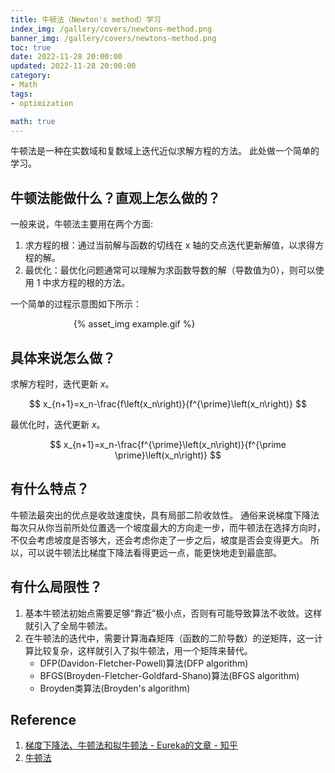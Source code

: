```yaml
---
title: 牛顿法（Newton's method）学习
index_img: /gallery/covers/newtons-method.png
banner_img: /gallery/covers/newtons-method.png
toc: true
date: 2022-11-28 20:00:00
updated: 2022-11-28 20:00:00
category:
- Math
tags:
- optimization

math: true
---
```

<!-- omit in toc -->

牛顿法是一种在实数域和复数域上迭代近似求解方程的方法。
此处做一个简单的学习。

<!-- more -->

## 牛顿法能做什么？直观上怎么做的？

一般来说，牛顿法主要用在两个方面:
1. 求方程的根：通过当前解与函数的切线在 x 轴的交点迭代更新解值，以求得方程的解。
2. 最优化：最优化问题通常可以理解为求函数导数的解（导数值为0），则可以使用 1 中求方程的根的方法。

一个简单的过程示意图如下所示：
<div style="width:60%;margin:auto">{% asset_img example.gif %}</div>

## 具体来说怎么做？

求解方程时，迭代更新 $x$。

$$
x_{n+1}=x_n-\frac{f\left(x_n\right)}{f^{\prime}\left(x_n\right)}
$$

最优化时，迭代更新 $x$。

$$
x_{n+1}=x_n-\frac{f^{\prime}\left(x_n\right)}{f^{\prime \prime}\left(x_n\right)}
$$

## 有什么特点？

牛顿法最突出的优点是收敛速度快，具有局部二阶收敛性。
通俗来说梯度下降法每次只从你当前所处位置选一个坡度最大的方向走一步，而牛顿法在选择方向时，不仅会考虑坡度是否够大，还会考虑你走了一步之后，坡度是否会变得更大。
所以，可以说牛顿法比梯度下降法看得更远一点，能更快地走到最底部。

## 有什么局限性？

1. 基本牛顿法初始点需要足够“靠近”极小点，否则有可能导致算法不收敛。这样就引入了全局牛顿法。
2. 在牛顿法的迭代中，需要计算海森矩阵（函数的二阶导数）的逆矩阵，这一计算比较复杂，这样就引入了拟牛顿法，用一个矩阵来替代。
    - DFP(Davidon-Fletcher-Powell)算法(DFP algorithm)
    - BFGS(Broyden-Fletcher-Goldfard-Shano)算法(BFGS algorithm)
    - Broyden类算法(Broyden's algorithm)

## Reference
1. [梯度下降法、牛顿法和拟牛顿法 - Eureka的文章 - 知乎](https://zhuanlan.zhihu.com/p/37524275)
2. [牛顿法](https://zh.m.wikipedia.org/zh-hans/牛顿法)
